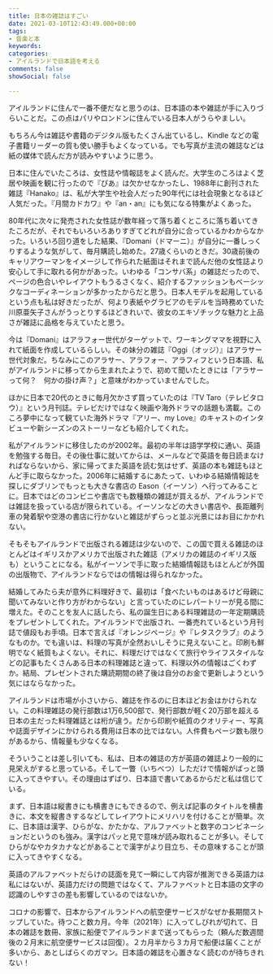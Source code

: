 ```yaml
---
title: 日本の雑誌はすごい
date: 2021-03-10T12:43:49.000+00:00
tags:
- 音楽と本
keywords: 
categories:
- アイルランドで日本語を考える
comments: false
showSocial: false

---
```

アイルランドに住んで一番不便だなと思うのは、日本語の本や雑誌が手に入りづらいことだ。この点はパリやロンドンに住んでいる日本人がうらやましい。

<!--more-->

もちろん今は雑誌や書籍のデジタル版もたくさん出ているし、Kindle などの電子書籍リーダーの質も使い勝手もよくなっている。でも写真が主流の雑誌などは紙の媒体で読んだ方が読みやすいように思う。

日本に住んでいたころは、女性誌や情報誌をよく読んだ。大学生のころはよく芝居や映画を観に行ったので『ぴあ』は欠かせなかったし、1988年に創刊された雑誌『Hanako』は、私が大学生や社会人だった90年代には社会現象となるほど人気だった。『月間カドカワ』や『an・an』にも気になる特集がよくあった。

80年代に次々に発売された女性誌が数年経って落ち着くところに落ち着いてきたころだが、それでもいろいろありすぎてどれが自分に合っているかわからなかった。いろいろ回り道をした結果、『Domani（ドマーニ）』が自分に一番しっくりするような気がして、毎月購読し始めた。27歳くらいのときだ。30歳前後のキャリアウーマンをイメージして作られた紙面はそれまで読んだ他の女性誌より安心して手に取れる何かがあった。いわゆる「コンサバ系」の雑誌だったので、ページの色合いやレイアウトもうるさくなく、紹介するファッションもベーシックなコーディネーションが多かったからだと思う。日本人モデルを起用しているという点も私は好きだったが、何より表紙やグラビアのモデルを当時務めていた川原亜矢子さんがうっとりするほどきれいで、彼女のエキゾチックな魅力と上品さが雑誌に品格を与えていたと思う。

今は『Domani』はアラフォー世代がターゲットで、ワーキングママを視野に入れて紙面を作成しているらしい。その妹分の雑誌『Oggi（オッジ）』はアラサー世代対象だ。ちなみにこのアラサー、アラフォー、アラフィフという日本語、私がアイルランドに移ってから生まれたようで、初めて聞いたときには「アラサーって何？　何かの掛け声？」と意味がわかっていませんでした。

ほかに日本で20代のときに毎月欠かさず買っていたのは『TV Taro（テレビタロウ）』という月刊誌。テレビだけではなく映画や海外ドラマの話題も満載。このころ夢中になって観ていた海外ドラマ『アリー、my Love』のキャストのインタビューや新シーズンのストーリーなども紹介してくれた。

私がアイルランドに移住したのが2002年。最初の半年は語学学校に通い、英語を勉強する毎日。その後仕事に就いてからは、メールなどで英語を毎日読まなければならないから、家に帰ってまた英語を読む気はせず、英語の本も雑誌もほとんど手に取らなかった。2006年に結婚するにあたって、いわゆる結婚情報誌を探しにダブリンでもっとも大きな書店の Eason（イーソン）へ行ってみることに。日本ではどのコンビニや書店でも数種類の雑誌が買えるが、アイルランドでは雑誌を扱っている店が限られている。イーソンなどの大きい書店や、長距離列車の発着駅や空港の書店に行かないと雑誌がずらっと並ぶ光景にはお目にかかれない。

そもそもアイルランドで出版される雑誌は少ないので、この国で買える雑誌のほとんどはイギリスかアメリカで出版された雑誌（アメリカの雑誌のイギリス版も）ということになる。私がイーソンで手に取った結婚情報誌もほとんどが外国の出版物で、アイルランドならではの情報は得られなかった。

結婚してみたら夫が意外に料理好きで、最初は「食べたいものはあるけど母親に聞いてみないと作り方がわからない」と言っていたのにレパートリーが見る間に増えた。そのことを友人に話したら、私の誕生日にある料理雑誌の一年定期購読をプレゼントしてくれた。アイルランドで出版され、一番売れているという月刊誌で値段もお手頃。日本で言えば『オレンジページ』や『レタスクラブ』のようなものか。でも違いは、料理の写真が全然おいしそうに見えないこと。印刷も鮮明でなく紙質もよくない。それに、料理だけではなくて旅行やライフスタイルなどの記事もたくさんある日本の料理雑誌と違って、料理以外の情報はごくわずか。結局、プレゼントされた購読期間の終了後は自分のお金で更新しようという気にはならなかった。

アイルランドは市場が小さいから、雑誌を作るのに日本ほどお金はかけられない。この料理雑誌の発行部数は1万6,500部で、発行部数が軽く20万部を超える日本の主だった料理雑誌とは桁が違う。だから印刷や紙質のクオリティー、写真や誌面デザインにかけられる費用は日本の比ではない。人件費もページ数も限りがあるから、情報量も少なくなる。

そういうことは差し引いても、私は、日本の雑誌の方が英語の雑誌より一般的に見栄えがすると思っている。そして一瞥（いちべつ）しただけで情報がぱっと頭に入ってきやすい。その理由はずばり、日本語で書いてあるからだと私は信じている。

まず、日本語は縦書きにも横書きにもできるので、例えば記事のタイトルを横書きに、本文を縦書きするなどしてレイアウトにメリハリを付けることが簡単。次に、日本語は漢字、ひらがな、かたかな、アルファベットと数字のコンビネーションだというのも強み。漢字はパッと見で意味が読み取れることが多い。そしてひらがなやカタカナなどがあることで漢字がより目立ち、その意味することが頭に入ってきやすくなる。

英語のアルファベットだらけの誌面を見て一瞬にして内容が推測できる英語力は私にはないが、英語力だけの問題ではなくて、アルファベットと日本語の文字の認識のしやすさの差も影響しているのではないか。

コロナの影響で、日本からアイルランドへの航空便サービスがなぜか長期間ストップしていた。待つこと数カ月。今年（2021年）に入ってしびれが切れて、日本の雑誌を数冊、家族に船便でアイルランドまで送ってもらった（頼んだ数週間後の２月末に航空便サービスは回復）。２カ月半から３カ月で船便は届くことが多いから、あとしばらくのガマン。日本語の雑誌を心置きなく読むのが待ちきれない！